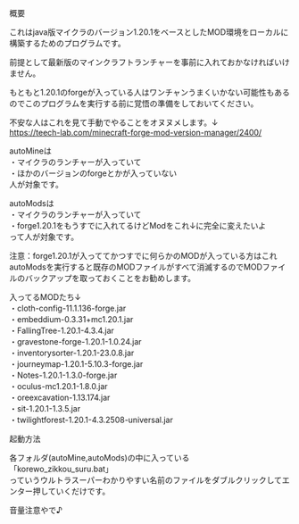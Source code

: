概要

これはjava版マイクラのバージョン1.20.1をベースとしたMOD環境をローカルに構築するためのプログラムです。

前提として最新版のマインクラフトランチャーを事前に入れておかなければいけません。

もともと1.20.1のforgeが入っている人はワンチャンうまくいかない可能性もあるのでこのプログラムを実行する前に覚悟の準備をしておいてください。

不安な人はこれを見て手動でやることをオヌヌメします。↓  
https://teech-lab.com/minecraft-forge-mod-version-manager/2400/


autoMineは  
・マイクラのランチャーが入っていて  
・ほかのバージョンのforgeとかが入っていない  
人が対象です。

autoModsは  
・マイクラのランチャーが入っていて  
・forge1.20.1をもうすでに入れてるけどModをこれ↓に完全に変えたいよ  
って人が対象です。

注意：forge1.20.1が入っててかつすでに何らかのMODが入っている方はこれautoModsを実行すると既存のMODファイルがすべて消滅するのでMODファイルのバックアップを取っておくことをお勧めします。


入ってるMODたち↓  
・cloth-config-11.1.136-forge.jar  
・embeddium-0.3.31+mc1.20.1.jar  
・FallingTree-1.20.1-4.3.4.jar  
・gravestone-forge-1.20.1-1.0.24.jar  
・inventorysorter-1.20.1-23.0.8.jar  
・journeymap-1.20.1-5.10.3-forge.jar  
・Notes-1.20.1-1.3.0-forge.jar  
・oculus-mc1.20.1-1.8.0.jar  
・oreexcavation-1.13.174.jar  
・sit-1.20.1-1.3.5.jar  
・twilightforest-1.20.1-4.3.2508-universal.jar


起動方法

各フォルダ(autoMine,autoMods)の中に入っている  
「korewo_zikkou_suru.bat」  
っていうウルトラスーパーわかりやすい名前のファイルをダブルクリックしてエンター押していくだけです。

音量注意やで♪